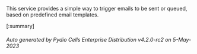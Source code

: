 






This service provides a simple way to trigger emails to be sent or queued, based on predefined email templates.

[:summary]

###### Auto generated by Pydio Cells Enterprise Distribution v4.2.0-rc2 on 5-May-2023
